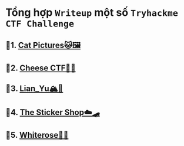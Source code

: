 # Tổng hợp `Writeup` một số `Tryhackme CTF Challenge`

## 📌1. [Cat Pictures🐱🖼️](/CatPictures/Readme.md)

## 📌2. [Cheese CTF🧀🐭](/CheeseCTF/Readme.md)

## 📌3. [Lian_Yu🏔️🌊](/LianYu/Readme.md)

## 📌4. [The Sticker Shop☁️🛹](/TheStickerShop/Readme.md)

## 📌5. [Whiterose🌹🌹](/Whiterose/Readme.md)